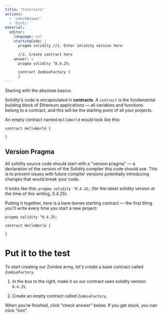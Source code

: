 ```yaml
---
title: "Contracts"
actions:
  - 'checkAnswer'
  - 'hints'
material:
  editor:
    language: sol
    startingCode: |
      pragma solidity //1. Enter solidity version here

      //2. Create contract here
    answer: >
      pragma solidity ^0.4.25;

      contract ZombieFactory {
      }
---
```

Starting with the absolute basics:

Solidity's code is encapsulated in **contracts**. A `contract` is the fundamental building block of Ethereum applications — all variables and functions belong to a contract, and this will be the starting point of all your projects.

An empty contract named `HelloWorld` would look like this:

    contract HelloWorld {
    
    }
    

## Version Pragma

All solidity source code should start with a "version pragma" — a declaration of the version of the Solidity compiler this code should use. This is to prevent issues with future compiler versions potentially introducing changes that would break your code.

It looks like this: `pragma solidity ^0.4.25;` (for the latest solidity version at the time of this writing, 0.4.25).

Putting it together, here is a bare-bones starting contract — the first thing you'll write every time you start a new project:

    pragma solidity ^0.4.25;
    
    contract HelloWorld {
    
    }
    

# Put it to the test

To start creating our Zombie army, let's create a base contract called `ZombieFactory`.

1. In the box to the right, make it so our contract uses solidity version `0.4.25`.

2. Create an empty contract called `ZombieFactory`.

When you're finished, click "check answer" below. If you get stuck, you can click "hint".